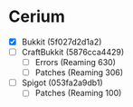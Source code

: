 # Cerium
- [x] Bukkit (5f027d2d1a2)
- [ ] CraftBukkit (5876cca4429)
  - [ ] Errors (Reaming 630)
  - [ ] Patches (Reaming 306)
- [ ] Spigot (053fa2a9db1)
  -  [ ] Patches (Reaming 100) 